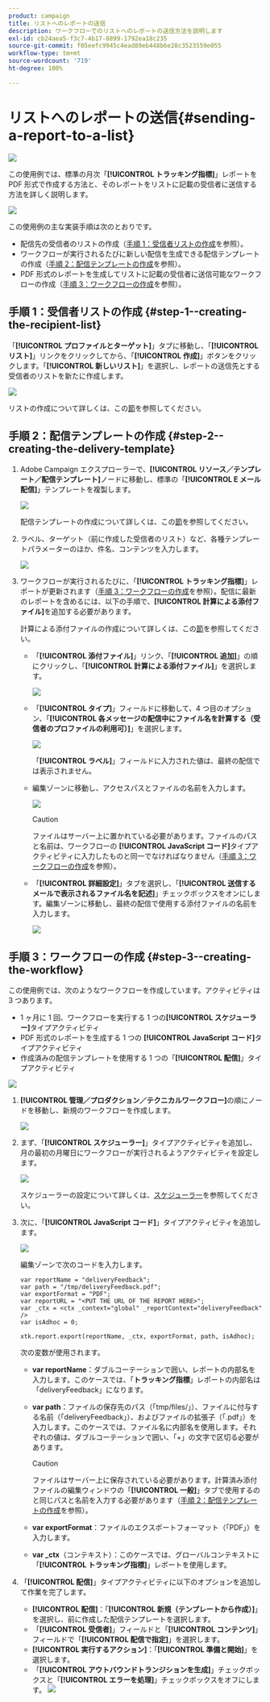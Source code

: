 ```yaml
---
product: campaign
title: リストへのレポートの送信
description: ワークフローでのリストへのレポートの送信方法を説明します
exl-id: cb24aea5-f3c7-4b17-8899-1792ea18c235
source-git-commit: f05eefc9945c4ead89eb448b6e28c3523559e055
workflow-type: tm+mt
source-wordcount: '719'
ht-degree: 100%

---
```


# リストへのレポートの送信{#sending-a-report-to-a-list}

![](../../assets/common.svg)

この使用例では、標準の月次「**[!UICONTROL トラッキング指標]**」レポートを PDF 形式で作成する方法と、そのレポートをリストに記載の受信者に送信する方法を詳しく説明します。

![](assets/use_case_report_intro.png)

この使用例の主な実装手順は次のとおりです。

* 配信先の受信者のリストの作成（[手順 1：受信者リストの作成](#step-1--creating-the-recipient-list)を参照）。
* ワークフローが実行されるたびに新しい配信を生成できる配信テンプレートの作成（[手順 2：配信テンプレートの作成](#step-2--creating-the-delivery-template)を参照）。
* PDF 形式のレポートを生成してリストに記載の受信者に送信可能なワークフローの作成（[手順 3：ワークフローの作成](#step-3--creating-the-workflow)を参照）。

## 手順 1：受信者リストの作成 {#step-1--creating-the-recipient-list}

「**[!UICONTROL プロファイルとターゲット]**」タブに移動し、「**[!UICONTROL リスト]**」リンクをクリックしてから、「**[!UICONTROL 作成]**」ボタンをクリックします。「**[!UICONTROL 新しいリスト]**」を選択し、レポートの送信先とする受信者のリストを新たに作成します。

![](assets/use_case_report_1.png)

リストの作成について詳しくは、この[節](../../platform/using/creating-and-managing-lists.md)を参照してください。

## 手順 2：配信テンプレートの作成 {#step-2--creating-the-delivery-template}

1. Adobe Campaign エクスプローラーで、**[!UICONTROL リソース／テンプレート／配信テンプレート]**&#x200B;ノードに移動し、標準の「**[!UICONTROL E メール配信]**」テンプレートを複製します。

   ![](assets/use_case_report_2.png)

   配信テンプレートの作成について詳しくは、この[節](../../delivery/using/about-templates.md)を参照してください。

1. ラベル、ターゲット（前に作成した受信者のリスト）など、各種テンプレートパラメーターのほか、件名、コンテンツを入力します。

   ![](assets/use_case_report_3.png)

1. ワークフローが実行されるたびに、「**[!UICONTROL トラッキング指標]**」レポートが更新されます（[手順 3：ワークフローの作成](#step-3--creating-the-workflow)を参照）。配信に最新のレポートを含めるには、以下の手順で、**[!UICONTROL 計算による添付ファイル]**&#x200B;を追加する必要があります。

   計算による添付ファイルの作成について詳しくは、この[節](../../delivery/using/attaching-files.md#creating-a-calculated-attachment)を参照してください。

   * 「**[!UICONTROL 添付ファイル]**」リンク、「**[!UICONTROL 追加]**」の順にクリックし、「**[!UICONTROL 計算による添付ファイル]**」を選択します。

      ![](assets/use_case_report_4.png)

   * 「**[!UICONTROL タイプ]**」フィールドに移動して、4 つ目のオプション、「**[!UICONTROL 各メッセージの配信中にファイル名を計算する（受信者のプロファイルの利用可）]**」を選択します。

      ![](assets/use_case_report_5.png)

      「**[!UICONTROL ラベル]**」フィールドに入力された値は、最終の配信では表示されません。

   * 編集ゾーンに移動し、アクセスパスとファイルの名前を入力します。

      ![](assets/use_case_report_6.png)

      >[!CAUTION]
      >
      >ファイルはサーバー上に置かれている必要があります。ファイルのパスと名前は、ワークフローの **[!UICONTROL JavaScript コード]**&#x200B;タイプアクティビティに入力したものと同一でなければなりません（[手順 3：ワークフローの作成](#step-3--creating-the-workflow)を参照）。

   * 「**[!UICONTROL 詳細設定]**」タブを選択し、「**[!UICONTROL 送信するメールで表示されるファイル名を記述]**」チェックボックスをオンにします。編集ゾーンに移動し、最終の配信で使用する添付ファイルの名前を入力します。

      ![](assets/use_case_report_6bis.png)

## 手順 3：ワークフローの作成 {#step-3--creating-the-workflow}

この使用例では、次のようなワークフローを作成しています。アクティビティは 3 つあります。

* 1 ヶ月に 1 回、ワークフローを実行する 1 つの&#x200B;**[!UICONTROL スケジューラー]**&#x200B;タイプアクティビティ
* PDF 形式のレポートを生成する 1 つの **[!UICONTROL JavaScript コード]**&#x200B;タイプアクティビティ
* 作成済みの配信テンプレートを使用する 1 つの「**[!UICONTROL 配信]**」タイプアクティビティ

![](assets/use_case_report_8.png)

1. **[!UICONTROL 管理／プロダクション／テクニカルワークフロー]**&#x200B;の順にノードを移動し、新規のワークフローを作成します。

   ![](assets/use_case_report_7.png)

1. まず、「**[!UICONTROL スケジューラー]**」タイプアクティビティを追加し、月の最初の月曜日にワークフローが実行されるようアクティビティを設定します。

   ![](assets/use_case_report_9.png)

   スケジューラーの設定について詳しくは、[スケジューラー](scheduler.md)を参照してください。

1. 次に、「**[!UICONTROL JavaScript コード]**」タイプアクティビティを追加します。

   ![](assets/use_case_report_10.png)

   編集ゾーンで次のコードを入力します。

   ```
   var reportName = "deliveryFeedback";
   var path = "/tmp/deliveryFeedback.pdf";
   var exportFormat = "PDF";
   var reportURL = "<PUT THE URL OF THE REPORT HERE>";
   var _ctx = <ctx _context="global" _reportContext="deliveryFeedback" />
   var isAdhoc = 0;
   
   xtk.report.export(reportName, _ctx, exportFormat, path, isAdhoc);
   ```

   次の変数が使用されます。

   * **var reportName**：ダブルコーテーションで囲い、レポートの内部名を入力します。このケースでは、「**トラッキング指標**」レポートの内部名は「deliveryFeedback」になります。
   * **var path**：ファイルの保存先のパス（「tmp/files/」）、ファイルに付与する名前（「deliveryFeedback」）、およびファイルの拡張子（「.pdf」）を入力します。このケースでは、ファイル名に内部名を使用します。それぞれの値は、ダブルコーテーションで囲い、「+」の文字で区切る必要があります。

      >[!CAUTION]
      >
      >ファイルはサーバー上に保存されている必要があります。計算済み添付ファイルの編集ウィンドウの「**[!UICONTROL 一般]**」タブで使用するのと同じパスと名前を入力する必要があります（[手順 2：配信テンプレートの作成](#step-2--creating-the-delivery-template)を参照）。

   * **var exportFormat**：ファイルのエクスポートフォーマット（「PDF」）を入力します。
   * **var _ctx**（コンテキスト）：このケースでは、グローバルコンテキストに「**[!UICONTROL トラッキング指標]**」レポートを使用します。

1. 「**[!UICONTROL 配信]**」タイプアクティビティに以下のオプションを追加して作業を完了します。

   * **[!UICONTROL 配信]**：「**[!UICONTROL 新規（テンプレートから作成）]**」を選択し、前に作成した配信テンプレートを選択します。
   * 「**[!UICONTROL 受信者]**」フィールドと「**[!UICONTROL コンテンツ]**」フィールドで「**[!UICONTROL 配信で指定]**」を選択します。
   * **[!UICONTROL 実行するアクション]**：「**[!UICONTROL 準備と開始]**」を選択します。
   * 「**[!UICONTROL アウトバウンドトランジションを生成]**」チェックボックスと「**[!UICONTROL エラーを処理]**」チェックボックスをオフにします。
   ![](assets/use_case_report_11.png)
